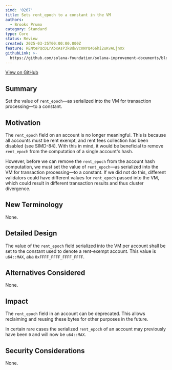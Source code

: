 ```yaml
---
simd: '0267'
title: Sets rent_epoch to a constant in the VM
authors:
  - Brooks Prumo
category: Standard
type: Core
status: Review
created: 2025-03-25T00:00:00.000Z
feature: RENtePQcDLrAbxAsP3k8dwVcnNYQ466hi2uKvALjnXx
githubLink: >-
  https://github.com/solana-foundation/solana-improvement-documents/blob/main/proposals/0267-rent-epoch-in-vm-is-a-constant.md
---
```

[View on GitHub](https://github.com/solana-foundation/solana-improvement-documents/blob/main/proposals/0267-rent-epoch-in-vm-is-a-constant.md)


## Summary

Set the value of `rent_epoch`—as serialized into the VM for transaction
processing—to a constant.

## Motivation

The `rent_epoch` field on an account is no longer meaningful.  This is because
all accounts must be rent exempt, and rent fees collection has been disabled
(see SIMD-84).  With this in mind, it would be beneficial to remove
`rent_epoch` from the computation of a single account's hash.

However, before we can remove the `rent_epoch` from the account hash
computation, we must set the value of `rent_epoch`—as serialized into the VM
for transaction processing—to a constant.  If we did not do this, different
validators could have different values for `rent_epoch` passed into the VM,
which could result in different transaction results and thus cluster
divergence.

## New Terminology

None.

## Detailed Design

The value of the `rent_epoch` field serialized into the VM per account shall be
set to the constant used to denote a rent-exempt account.  This value is
`u64::MAX`, aka `0xFFFF_FFFF_FFFF_FFFF`.

## Alternatives Considered

None.

## Impact

The `rent_epoch` field in an account can be deprecated.  This allows reclaiming
and reusing these bytes for other purposes in the future.

In certain rare cases the serialized `rent_epoch` of an account may previously
have been `0` and will now be `u64::MAX`.


## Security Considerations

None.
